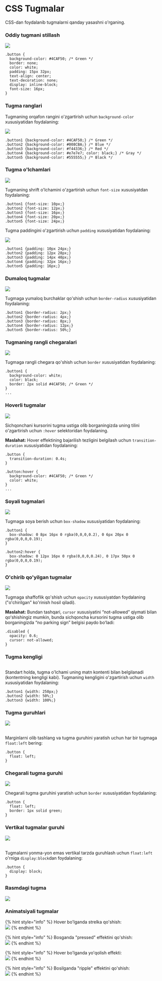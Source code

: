 # CSS Tugmalar

CSS-dan foydalanib tugmalarni qanday yasashni o'rganing.

### Oddiy tugmani stillash

![](<../../.gitbook/assets/image (357).png>)

```
.button {
  background-color: #4CAF50; /* Green */
  border: none;
  color: white;
  padding: 15px 32px;
  text-align: center;
  text-decoration: none;
  display: inline-block;
  font-size: 16px;
}
```

### Tugma ranglari

Tugmaning orqafon rangini o'zgartirish uchun `background-color` xususiyatidan foydalaning:

![](<../../.gitbook/assets/image (229).png>)

```
.button1 {background-color: #4CAF50;} /* Green */
.button2 {background-color: #008CBA;} /* Blue */
.button3 {background-color: #f44336;} /* Red */
.button4 {background-color: #e7e7e7; color: black;} /* Gray */
.button5 {background-color: #555555;} /* Black */
```

### Tugma o'lchamlari

![](<../../.gitbook/assets/image (359).png>)

Tugmaning shrift o'lchamini o'zgartirish uchun `font-size` xususiyatdan foydalaning:

```
.button1 {font-size: 10px;}
.button2 {font-size: 12px;}
.button3 {font-size: 16px;}
.button4 {font-size: 20px;}
.button5 {font-size: 24px;}
```

Tugma paddingini o'zgartirish uchun `padding` xususiyatidan foydalaning:

![](<../../.gitbook/assets/image (253).png>)

```
.button1 {padding: 10px 24px;}
.button2 {padding: 12px 28px;}
.button3 {padding: 14px 40px;}
.button4 {padding: 32px 16px;}
.button5 {padding: 16px;}
```

### Dumaloq tugmalar

![](<../../.gitbook/assets/image (263).png>)

Tugmaga yumaloq burchaklar qo'shish uchun `border-radius` xususiyatidan foydalaning:

```
.button1 {border-radius: 2px;}
.button2 {border-radius: 4px;}
.button3 {border-radius: 8px;}
.button4 {border-radius: 12px;}
.button5 {border-radius: 50%;}
```

### Tugmaning rangli chegaralari

![](<../../.gitbook/assets/image (115).png>)

Tugmaga rangli chegara qo'shish uchun `border` xususiyatidan foydalaning:

```
.button1 {
  background-color: white;
  color: black;
  border: 2px solid #4CAF50; /* Green */
}
...
```

### Hoverli tugmalar

![](<../../.gitbook/assets/image (655).png>)

Sichqonchani kursorini tugma ustiga olib borganingizda uning tilini o'zgartirish uchun `:hover` selektoridan foydalaning.

**Maslahat:** Hover effektining bajarilish tezligini belgilash uchun `transition-duration` xususiyatidan foydalaning:

```
.button {
  transition-duration: 0.4s;
}

.button:hover {
  background-color: #4CAF50; /* Green */
  color: white;
}
...
```

### Soyali tugmalari

![](<../../.gitbook/assets/image (246).png>)

Tugmaga soya berish uchun `box-shadow` xususiyatidan foydalaning:

```
.button1 {
  box-shadow: 0 8px 16px 0 rgba(0,0,0,0.2), 0 6px 20px 0 rgba(0,0,0,0.19);
}

.button2:hover {
  box-shadow: 0 12px 16px 0 rgba(0,0,0,0.24), 0 17px 50px 0 rgba(0,0,0,0.19);
}
```

### O'chirib qo'yilgan tugmalar

![](<../../.gitbook/assets/image (109).png>)

Tugmaga shaffoflik qo'shish uchun `opacity` xususiyatdan foydalaning ("o'chirilgan" ko'rinish hosil qiladi).

**Maslahat:** Bundan tashqari, `cursor` xususiyatini “not-allowed” qiymati bilan qoʻshishingiz mumkin, bunda sichqoncha kursorini tugma ustiga olib borganingizda “no parking sign” belgisi paydo boʻladi:

```
.disabled {
  opacity: 0.6;
  cursor: not-allowed;
}
```

### Tugma kengligi

<figure><img src="../../.gitbook/assets/image (262).png" alt=""><figcaption></figcaption></figure>

Standart holda, tugma o'lchami uning matn kontenti bilan belgilanadi (kontentning kengligi kabi). Tugmaning kengligini o'zgartirish uchun `width` xususiyatidan foydalaning:

```
.button1 {width: 250px;}
.button2 {width: 50%;}
.button3 {width: 100%;}
```

### Tugma guruhlari

![](<../../.gitbook/assets/image (230).png>)

\
Marginlarni olib tashlang va tugma guruhini yaratish uchun har bir tugmaga `float:left` bering:

```
.button {
  float: left;
}
```

### Chegarali tugma guruhi

![](<../../.gitbook/assets/image (259).png>)

Chegarali tugma guruhini yaratish uchun `border` xususiyatidan foydalaning:

```
.button {
  float: left;
  border: 1px solid green;
}
```

### Vertikal tugmalar guruhi

![](<../../.gitbook/assets/image (395).png>)

\
Tugmalarni yonma-yon emas vertikal tarzda guruhlash uchun `float:left` o'rniga `display:block`dan foydalaning:

```
.button {
  display: block;
}
```

### Rasmdagi tugma

![](<../../.gitbook/assets/image (391).png>)

### Animatsiyali tugmalar

{% hint style="info" %}
Hover bo'lganda strelka qo'shish:\
![](<../../.gitbook/assets/image (479).png>)
{% endhint %}

{% hint style="info" %}
Bosganda "pressed" effektini qo'shish:\
![](<../../.gitbook/assets/image (744).png>)
{% endhint %}

{% hint style="info" %}
Hover bo'lganda yo'qolish effekti:\
![](<../../.gitbook/assets/image (751).png>)
{% endhint %}

{% hint style="info" %}
Bosilganda "ripple" effektini qo'shish:\
![](<../../.gitbook/assets/image (368).png>)
{% endhint %}
